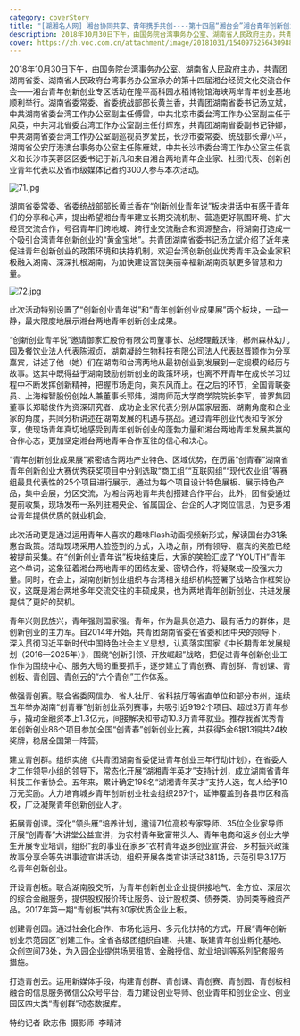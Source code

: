 ```yaml
---
category: coverStory
title: "[湖湘名人网] 湘台协同共享、青年携手共创----第十四届“湘台会”湘台青年创新创业专区活动在隆平水稻博物馆举行"
description: 2018年10月30日下午，由国务院台湾事务办公室、湖南省人民政府主办，共青团湖南省委、湖南省人民政府台湾事务办公室承办的第十四届湘台经贸文化交流合作会——湘台青年创新创业专区活动在隆平高科园水稻博物馆海峡两岸青年创业基地顺利举行。湖南省委常委、省委统战部部长黄兰香，共青团湖南省委书记汤立斌，中共湖南省委台湾工作办公室副主任傅雷，中共北京市委台湾工作办公室副主任于凤英，中共河北省委台湾工作办公室副主任付辉东，共青团湖南省委副书记钟娜，中共湖南省委台湾工作办公室副巡视员罗爱民，长沙市委常委、统战部长谭小平，湖南省公安厅港澳台事务办公室主任陈雁斌，中共长沙市委台湾工作办公室主任袁义和长沙市芙蓉区区委书记于新凡和来自湘台两地青年企业家、社团代表、创新创业青年代表以及省市级媒体记者约300人参与本次活动。
cover: https://zh.voc.com.cn/attachment/image/20181031/1540975256430988.jpg
---
```

<!--StartFragment-->

2018年10月30日下午，由国务院台湾事务办公室、湖南省人民政府主办，共青团湖南省委、湖南省人民政府台湾事务办公室承办的第十四届湘台经贸文化交流合作会——湘台青年创新创业专区活动在隆平高科园水稻博物馆海峡两岸青年创业基地顺利举行。湖南省委常委、省委统战部部长黄兰香，共青团湖南省委书记汤立斌，中共湖南省委台湾工作办公室副主任傅雷，中共北京市委台湾工作办公室副主任于凤英，中共河北省委台湾工作办公室副主任付辉东，共青团湖南省委副书记钟娜，中共湖南省委台湾工作办公室副巡视员罗爱民，长沙市委常委、统战部长谭小平，湖南省公安厅港澳台事务办公室主任陈雁斌，中共长沙市委台湾工作办公室主任袁义和长沙市芙蓉区区委书记于新凡和来自湘台两地青年企业家、社团代表、创新创业青年代表以及省市级媒体记者约300人参与本次活动。

![71.jpg](https://zh.voc.com.cn/attachment/image/20181031/1540975289774344.jpg "1540975289774344.jpg")

湖南省委常委、省委统战部部长黄兰香在“创新创业青年说”板块讲话中有感于青年们的分享和心声，提出希望湘台青年建立长期交流机制、营造更好氛围环境、扩大经贸交流合作，号召青年们跨地域、跨行业交流融合和资源整合，将湖南打造成一个吸引台湾青年创新创业的“黄金宝地”。共青团湖南省委书记汤立斌介绍了近年来促进青年创新创业的政策环境和扶持机制，欢迎台湾创新创业优秀青年及企业家积极融入湖南、深深扎根湖南，为加快建设富饶美丽幸福新湖南贡献更多智慧和力量。

![72.jpg](https://zh.voc.com.cn/attachment/image/20181031/1540975350293387.jpg "1540975350293387.jpg")

此次活动特别设置了“创新创业青年说”和“青年创新创业成果展”两个板块，一动一静，最大限度地展示湘台两地青年创新创业成果。

“创新创业青年说”邀请御家汇股份有限公司董事长、总经理戴跃锋，郴州森林幼儿园及餐饮业法人代表陈淑贞，湖南凝龄生物科技有限公司法人代表赵晋颖作为分享嘉宾，讲述了他（她）们在湖南和台湾两地从最初创业到发展到一定规模的经历与故事。这其中既得益于湖南鼓励创新创业的政策环境，也离不开青年在成长学习过程中不断发挥创新精神，把握市场走向，乘东风而上。在之后的环节，全国青联委员、上海榕智股份创始人兼董事长郭炜，湖南师范大学商学院院长李军，普罗集团董事长郑聪俊作为资深研究者、成功企业家代表分别从国家层面、湖南角度和企业家的角度，共同分析讲述在湖南发展的机遇与挑战。通过青年创业代表和专家分享，使现场青年真切地感受到青年创新创业的蓬勃力量和湘台两地青年发展共赢的合作心态，更加坚定湘台两地青年合作互往的信心和决心。

“青年创新创业成果展”紧密结合两地产业特色、区域优势，在历届“创青春”湖南省青年创新创业大赛优秀获奖项目中分别选取“商工组”“互联网组”“现代农业组”等赛组最具代表性的25个项目进行展示，通过为每个项目设计特色展板、展示特色产品，集中会展，分区交流，为湘台两地青年共创搭建合作平台。此外，团省委通过提前收集，现场发布一系列驻湘央企、省属国企、台企的人才岗位信息，为更多湘台青年提供优质的就业机会。

此次活动更是通过运用青年人喜欢的趣味Flash动画视频新形式，解读国台办31条惠台政策。活动现场采用人脸签到的方式，入场之前，所有领导、嘉宾的笑脸已经被提前采集。在“创新创业青年说”板块结束后，大家的笑脸汇成了“YOUTH”青年这个单词，这象征着湘台两地青年的团结友爱、密切合作，将凝聚成一股强大力量。同时，在会上，湖南创新创业组织与台湾相关组织机构签署了战略合作框架协议，这既是湘台两地多年交流交往的丰硕成果，也为两地青年创新创业、共进发展提供了更好的契机。

青年兴则民族兴，青年强则国家强。青年，作为最具创造力、最有活力的群体，是创新创业的主力军。自2014年开始，共青团湖南省委在省委和团中央的领导下，深入贯彻习近平新时代中国特色社会主义思想，认真落实国家《中长期青年发展规划（2016—2025年）》，围绕“创新引领、开放崛起”战略，把促进青年创新创业工作作为围绕中心、服务大局的重要抓手，逐步建立了青创赛、青创群、青创课、青创板、青创园、青创云的“六个青创”工作体系。

做强青创赛。联合省委网信办、省人社厅、省科技厅等省直单位和部分市州，连续五年举办湖南“创青春”创新创业系列赛事，共吸引近9192个项目、超过3万青年参与，撬动金融资本上1.3亿元，间接解决和带动10.3万青年就业。推荐我省优秀青年创新创业86个项目参加全国“创青春”创新创业比赛，共获得5金6银13铜共24枚奖牌，稳居全国第一阵营。

建立青创群。组织实施《共青团湖南省委促进青年创业三年行动计划》，在省委人才工作领导小组的领导下，常态化开展“湖湘青年英才”支持计划，成立湖南省青年科技工作者协会。五年来，累计确定198名“湖湘青年英才”支持人选，每人给予10万元奖励。大力培育城乡青年创新创业社会组织267个，延伸覆盖到各县市区和高校，广泛凝聚青年创新创业人才。

拓展青创课。深化“领头雁”培养计划，邀请71位高校专家导师、35位企业家导师开展“创青春”大讲堂公益宣讲，为农村青年致富带头人、青年电商和返乡创业大学生开展专业培训，组织“我的事业在家乡”农村青年返乡创业宣讲会、乡村振兴政策故事分享会等先进事迹宣讲活动，组织开展各类宣讲活动381场，示范引导3.17万名青年创新创业。

开设青创板[](<>)。联合湖南股交所，为青年创新创业企业提供接地气、全方位、深层次的综合金融服务，提供股权报价转让服务、设计股权类、债券类、协同类等融资产品。2017年第一期“青创板”共有30家优质企业上板。

创建青创园。通过社会化合作、市场化运用、多元化扶持的方式，开展“青年创新创业示范园区”创建工作。全省各级团组织自建、共建、联建青年创业孵化基地、众创空间73处，为入园企业提供场房租赁、金融授信、就业培训等系列配套服务措施。

打造青创云。运用新媒体手段，构建青创群、青创课、青创赛、青创园、青创板相融合的信息服务微信公众号平台，着力建设创业导师、创业青年和创业企业、创业园区四大类“青创群”动态数据库。

特约记者 欧志伟  摄影师  李晴沛

<!--EndFragment-->